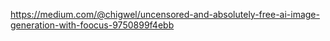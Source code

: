https://medium.com/@chigwel/uncensored-and-absolutely-free-ai-image-generation-with-foocus-9750899f4ebb
